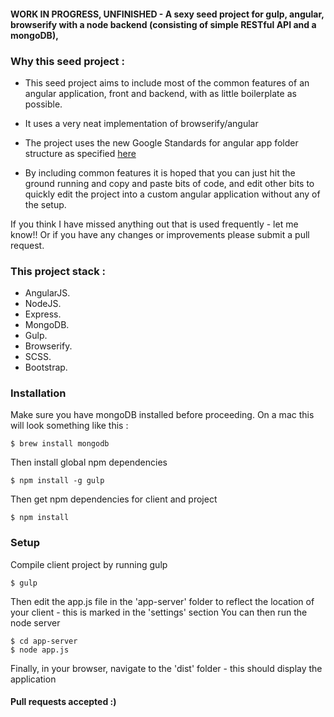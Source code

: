 #### WORK IN PROGRESS, UNFINISHED - A sexy seed project for gulp, angular, browserify with a node backend (consisting of simple RESTful API and a mongoDB),

### Why this seed project :

* This seed project aims to include most of the common features of an angular application, front and backend, with as little boilerplate as possible.

* It uses a very neat implementation of browserify/angular

* The project uses the new Google Standards for angular app folder structure as specified [here](https://docs.google.com/document/d/1XXMvReO8-Awi1EZXAXS4PzDzdNvV6pGcuaF4Q9821Es/pub)

* By including common features it is hoped that you can just hit the ground running and copy and paste bits of code, and edit other bits to quickly edit the project into a custom angular application without any of the setup.



If you think I have missed anything out that is used frequently - let me know!!
Or if you have any changes or improvements please submit a pull request.



### This project stack :
*   AngularJS.
*   NodeJS.
*   Express.
*   MongoDB.
*   Gulp.
*   Browserify.
*   SCSS.
*   Bootstrap.


### Installation

Make sure you have mongoDB installed before proceeding. On a mac this will look something like this :
```
$ brew install mongodb
```



Then install global npm dependencies
```
$ npm install -g gulp
```

Then get npm dependencies for client and project
```
$ npm install
```

### Setup
Compile client project by running gulp
```
$ gulp
```

Then edit the app.js file in the 'app-server' folder to reflect the location of your client - this is marked in the 'settings' section
You can then run the node server
```
$ cd app-server
$ node app.js
```
Finally, in your browser, navigate to the 'dist' folder - this should display the application




#### Pull requests accepted :)
